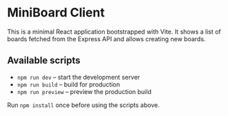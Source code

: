 # MiniBoard Client

This is a minimal React application bootstrapped with Vite. It shows a list of
boards fetched from the Express API and allows creating new boards.

## Available scripts

- `npm run dev` – start the development server
- `npm run build` – build for production
- `npm run preview` – preview the production build

Run `npm install` once before using the scripts above.

